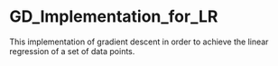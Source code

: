 # GD_Implementation_for_LR
This implementation of gradient descent in order to achieve the linear regression of a set of data points.
